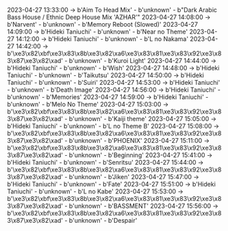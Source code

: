 2023-04-27 13:33:00 -> b'Aim To Head Mix' - b'unknown' - b"Dark Arabic Bass House / Ethnic Deep House Mix 'AZHAR'"
2023-04-27 14:08:00 -> b'Narvent' - b'unknown' - b'Memory Reboot (Slowed)'
2023-04-27 14:09:00 -> b'Hideki Taniuchi' - b'unknown' - b'Near no Theme'
2023-04-27 14:12:00 -> b'Hideki Taniuchi' - b'unknown' - b'L no Nakama'
2023-04-27 14:42:00 -> b'\xe3\x82\xbf\xe3\x83\x8b\xe3\x82\xa6\xe3\x83\x81\xe3\x83\x92\xe3\x83\x87\xe3\x82\xad' - b'unknown' - b'Kuroi Light'
2023-04-27 14:44:00 -> b'Hideki Taniuchi' - b'unknown' - b'Wish'
2023-04-27 14:48:00 -> b'Hideki Taniuchi' - b'unknown' - b'Taikutsu'
2023-04-27 14:50:00 -> b'Hideki Taniuchi' - b'unknown' - b'Suiri'
2023-04-27 14:53:00 -> b'Hideki Taniuchi' - b'unknown' - b'Death Image'
2023-04-27 14:56:00 -> b'Hideki Taniuchi' - b'unknown' - b'Memories'
2023-04-27 14:59:00 -> b'Hideki Taniuchi' - b'unknown' - b'Melo No Theme'
2023-04-27 15:03:00 -> b'\xe3\x82\xbf\xe3\x83\x8b\xe3\x82\xa6\xe3\x83\x81\xe3\x83\x92\xe3\x83\x87\xe3\x82\xad' - b'unknown' - b'Kaiji theme'
2023-04-27 15:05:00 -> b'Hideki Taniuchi' - b'unknown' - b'L no Theme B'
2023-04-27 15:08:00 -> b'\xe3\x82\xbf\xe3\x83\x8b\xe3\x82\xa6\xe3\x83\x81\xe3\x83\x92\xe3\x83\x87\xe3\x82\xad' - b'unknown' - b'PHOENIX'
2023-04-27 15:11:00 -> b'\xe3\x82\xbf\xe3\x83\x8b\xe3\x82\xa6\xe3\x83\x81\xe3\x83\x92\xe3\x83\x87\xe3\x82\xad' - b'unknown' - b'Beginning'
2023-04-27 15:41:00 -> b'Hideki Taniuchi' - b'unknown' - b'Senritsu'
2023-04-27 15:44:00 -> b'\xe3\x82\xbf\xe3\x83\x8b\xe3\x82\xa6\xe3\x83\x81\xe3\x83\x92\xe3\x83\x87\xe3\x82\xad' - b'unknown' - b'Jiken'
2023-04-27 15:47:00 -> b'Hideki Taniuchi' - b'unknown' - b'Fate'
2023-04-27 15:51:00 -> b'Hideki Taniuchi' - b'unknown' - b'L no Kabe'
2023-04-27 15:53:00 -> b'\xe3\x82\xbf\xe3\x83\x8b\xe3\x82\xa6\xe3\x83\x81\xe3\x83\x92\xe3\x83\x87\xe3\x82\xad' - b'unknown' - b'BASSMENT'
2023-04-27 15:56:00 -> b'\xe3\x82\xbf\xe3\x83\x8b\xe3\x82\xa6\xe3\x83\x81\xe3\x83\x92\xe3\x83\x87\xe3\x82\xad' - b'unknown' - b'Despair'
